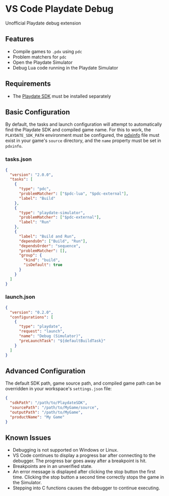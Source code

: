 # VS Code Playdate Debug

Unofficial Playdate debug extension

## Features

- Compile games to `.pdx` using `pdc`
- Problem matchers for `pdc`
- Open the Playdate Simulator
- Debug Lua code running in the Playdate Simulator

## Requirements

- The [Playdate SDK](https://play.date/dev/) must be installed separately

## Basic Configuration

By default, the tasks and launch configuration will attempt to automatically find the Playdate SDK and compiled game name. For this to work, the `PLAYDATE_SDK_PATH` environment must be configured, the [pdxinfo](https://sdk.play.date/1.9.3/Inside%20Playdate.html#pdxinfo) file must exist in your game's `source` directory, and the `name` property must be set in `pdxinfo`.

### tasks.json

```json
{
  "version": "2.0.0",
  "tasks": [
    {
      "type": "pdc",
      "problemMatcher": ["$pdc-lua", "$pdc-external"],
      "label": "Build"
    },
    {
      "type": "playdate-simulator",
      "problemMatcher": ["$pdc-external"],
      "label": "Run"
    },
    {
      "label": "Build and Run",
      "dependsOn": ["Build", "Run"],
      "dependsOrder": "sequence",
      "problemMatcher": [],
      "group": {
        "kind": "build",
        "isDefault": true
      }
    }
  ]
}
```

### launch.json

```json
{
  "version": "0.2.0",
  "configurations": [
    {
      "type": "playdate",
      "request": "launch",
      "name": "Debug (Simulator)",
      "preLaunchTask": "${defaultBuildTask}"
    }
  ]
}
```

## Advanced Configuration

The default SDK path, game source path, and compiled game path can be overridden in your workspace's `settings.json` file:

```json
{
  "sdkPath": "/path/to/PlaydateSDK",
  "sourcePath": "/path/to/MyGame/source",
  "outputPath": "/path/to/MyGame",
  "productName": "My Game"
}
```

## Known Issues

- Debugging is not supported on Windows or Linux.
- VS Code continues to display a progress bar after connecting to the debugger. The progress bar goes away after a breakpoint is hit.
- Breakpoints are in an unverified state.
- An error message is displayed after clicking the stop button the first time. Clicking the stop button a second time correctly stops the game in the Simulator.
- Stepping into C functions causes the debugger to continue executing.
